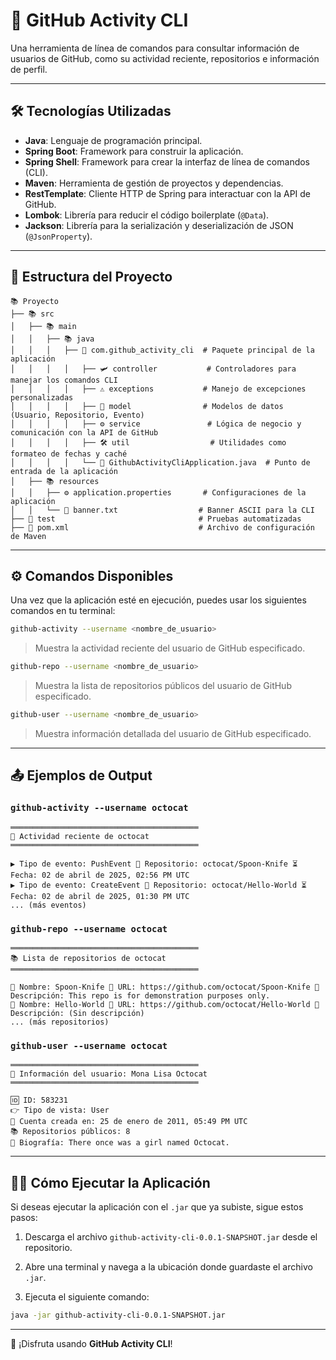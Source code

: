 # 🚀 GitHub Activity CLI

Una herramienta de línea de comandos para consultar información de usuarios de GitHub, como su actividad reciente, repositorios e información de perfil.

---

## 🛠️ Tecnologías Utilizadas

- **Java**: Lenguaje de programación principal.
- **Spring Boot**: Framework para construir la aplicación.
- **Spring Shell**: Framework para crear la interfaz de línea de comandos (CLI).
- **Maven**: Herramienta de gestión de proyectos y dependencias.
- **RestTemplate**: Cliente HTTP de Spring para interactuar con la API de GitHub.
- **Lombok**: Librería para reducir el código boilerplate (`@Data`).
- **Jackson**: Librería para la serialización y deserialización de JSON (`@JsonProperty`).

---

## 💂️ Estructura del Proyecto

```plaintext
📚 Proyecto
├── 📚 src
│   ├── 📚 main
│   │   ├── 📚 java
│   │   │   ├── 🏢 com.github_activity_cli  # Paquete principal de la aplicación
│   │   │   │   ├── 🛩️ controller           # Controladores para manejar los comandos CLI
│   │   │   │   ├── ⚠️ exceptions           # Manejo de excepciones personalizadas
│   │   │   │   ├── 📝 model                # Modelos de datos (Usuario, Repositorio, Evento)
│   │   │   │   ├── ⚙️ service               # Lógica de negocio y comunicación con la API de GitHub
│   │   │   │   ├── 🛠️ util                  # Utilidades como formateo de fechas y caché
│   │   │   │   └── 🚀 GithubActivityCliApplication.java  # Punto de entrada de la aplicación
│   ├── 📚 resources
│   │   ├── ⚙️ application.properties       # Configuraciones de la aplicación
│   │   └── 🎨 banner.txt                  # Banner ASCII para la CLI
├── 🧪 test                                # Pruebas automatizadas
├── 📝 pom.xml                             # Archivo de configuración de Maven
```

---

## ⚙️ Comandos Disponibles

Una vez que la aplicación esté en ejecución, puedes usar los siguientes comandos en tu terminal:

```sh
github-activity --username <nombre_de_usuario>
```
> Muestra la actividad reciente del usuario de GitHub especificado.

```sh
github-repo --username <nombre_de_usuario>
```
> Muestra la lista de repositorios públicos del usuario de GitHub especificado.

```sh
github-user --username <nombre_de_usuario>
```
> Muestra información detallada del usuario de GitHub especificado.

---

## 📤 Ejemplos de Output

### `github-activity --username octocat`

```plaintext
══════════════════════════════════════════
📢 Actividad reciente de octocat
══════════════════════════════════════════

▶ Tipo de evento: PushEvent 📌 Repositorio: octocat/Spoon-Knife ⏳ Fecha: 02 de abril de 2025, 02:56 PM UTC
▶ Tipo de evento: CreateEvent 📌 Repositorio: octocat/Hello-World ⏳ Fecha: 02 de abril de 2025, 01:30 PM UTC
... (más eventos)
```

### `github-repo --username octocat`

```plaintext
══════════════════════════════════════════
📚 Lista de repositorios de octocat
══════════════════════════════════════════

🔹 Nombre: Spoon-Knife 📎 URL: https://github.com/octocat/Spoon-Knife 📝 Descripción: This repo is for demonstration purposes only.
🔹 Nombre: Hello-World 📎 URL: https://github.com/octocat/Hello-World 📝 Descripción: (Sin descripción)
... (más repositorios)
```

### `github-user --username octocat`

```plaintext
══════════════════════════════════════════
👤 Información del usuario: Mona Lisa Octocat
══════════════════════════════════════════

🆔 ID: 583231
👉 Tipo de vista: User
📅 Cuenta creada en: 25 de enero de 2011, 05:49 PM UTC
📚 Repositorios públicos: 8
📝 Biografía: There once was a girl named Octocat.
```

---

## 🏃‍♂️ Cómo Ejecutar la Aplicación

Si deseas ejecutar la aplicación con el `.jar` que ya subiste, sigue estos pasos:

1. Descarga el archivo `github-activity-cli-0.0.1-SNAPSHOT.jar` desde el repositorio.

2. Abre una terminal y navega a la ubicación donde guardaste el archivo `.jar`.

3. Ejecuta el siguiente comando:

```sh
java -jar github-activity-cli-0.0.1-SNAPSHOT.jar
```

---

🚀 ¡Disfruta usando **GitHub Activity CLI**!

